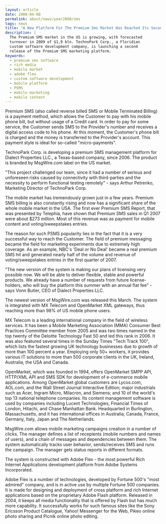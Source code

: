 ```yaml
---
layout: article
date: 2008-04-08
permalink: about/news/year2008/sms
tags: news
title: "A New Platform For The Premium Sms Market Has Reached Its Second Release"
description: |
  The Premium SMS market in the US is growing, with forecasted
  turnover in 2009 of $1,9 bln. TechnoPark Corp., a Floridian
  custom software development company, is launching a second
  release of the Premium SMS marketing platform.
keywords:
  - premium sms software
  - rich media
  - mobile market
  - adobe flex
  - custom software development
  - mobile platform
  - PSMS
  - mobile marketing
  - mobile content
---
```


Premium SMS (also called reverse billed SMS or Mobile Terminated Billing) is a payment method, which
allows the Customer to pay with his mobile phone bill, but without usage of a Credit card. In order
to pay for some service, the Customer sends SMS to the Provider's number and receives a digital
access code to his phone. At this moment, the Customer's phone bill is charged and the money is
transferred to the Provider's account. This payment style is ideal for so-called "micro-payments".

TechnoPark Corp. is developing a premium SMS management platform for Dialect Properties LLC., a
Texas-based company, since 2006. The product is branded by MsgWire.com label on the US market.

"This project challenged our team, since it had a number of serious and unforeseen risks caused by
connectivity with third-parties and the necessity to perform functional testing remotely" - says
Arthur Petrenko, Marketing Director of TechnoPark Corp.

The mobile market has tremendously grown just in a few years. Premium SMS billing is also constantly
rising and now has a significant share of the whole mobile market in the USA. The first ever Premium
SMS Report, that was presented by Telephia, have shown that Premium SMS sales in Q1 2007 were about
$273 million. Most of this revenue was as payment for mobile content and voting/sweepstakes entries.

The reason for such PSMS popularity lies in the fact that it is a very successful way to reach the
Customer. The field of premium messaging became the field for marketing experiments due to extremely
high coverage. As an example, NBC's 'Deal or No Deal' became a real premium SMS hit and generated
nearly half of the volume and revenue of voting/sweepstakes entries in the first quarter of 2007.

"The new version of the system is making our plans of licensing very possible now. We will be able
to deliver flexible, stable and powerful products. We already have a number of requests from future
license-holders, who will buy the platform this summer with an annual flat fee" - says Vonn Butler,
CEO of Dialect Properties LLC.

The newest version of MsgWire.com was released this March. The system is integrated with MX Telecom
and OpenMarket XML gateways, thus reaching more than 98% of US mobile phone users.

MX Telecom is a leading international company in the field of wireless services. It has been a
Mobile Marketing Association (MMA) Consumer Best Practices Committee member from 2005 and was two
times named in the top twenty of the Deloitte Technology Fast 50 and led this rank in 2006. It was
also featured several times in the Sunday Times "Tech Track 100", which lists the fastest growing UK
technology businesses due to growth of more than 100 percent a year. Employing only 50+ workers, it
provides various IT solutions to more than 500 corporate clients in the UK, Ireland, Australia, the
USA and Canada.

OpenMarket, which was founded in 1994, offers OpenMarket SMPP API, HTTP/XML API and SMS SDK for
development of e-commerce mobile applications. Among OpenMarket global customers are Lycos.com,
AOL.com, and the Wall Street Journal Interactive Edition; major industrials such as Acer, Ingram
Micro, Milacron, and Siemens; and 10 of the world's top 13 national telephone companies. Its content
management software is used by companies including Lucent Technologies, Financial Times of London,
Hitachi, and Chase Manhattan Bank. Headquarted in Burlington, Massachusetts, and it has
international offices in Australia, Canada, France, Germany, Italy, Japan and The Netherlands.

MsgWire.com allows mobile marketing campaigns creation in a number of clicks. The manager defines a
list of recepients (mobile numbers and names of users), and a chain of messages and dependencies
between them. The system automatically tracks user behavior, sends/receives SMS and runs the
campaign. The manager gets status reports in different formats.

The system is constructed with Adobe Flex - the most powerful Rich Internet Applications development
platform from Adobe Systems Incorporated.

Adobe Flex is a number of technologies, developed by Fortune 500's "most admired" company, and is in
active use by multiple Fortune 500 companies. It is made for designing and deployment of cross
platform and rich Internet applications based on the proprietary Adobe Flash platform. Released in
2004, it keeps all media functionality that is offered by Flash but has much more capability. It
successfully works for such famous sites like the Sony Ericsson Product Catalogue, Yahoo! Messenger
for the Web, Pikeo online photo sharing and Picnik online photo editing.
